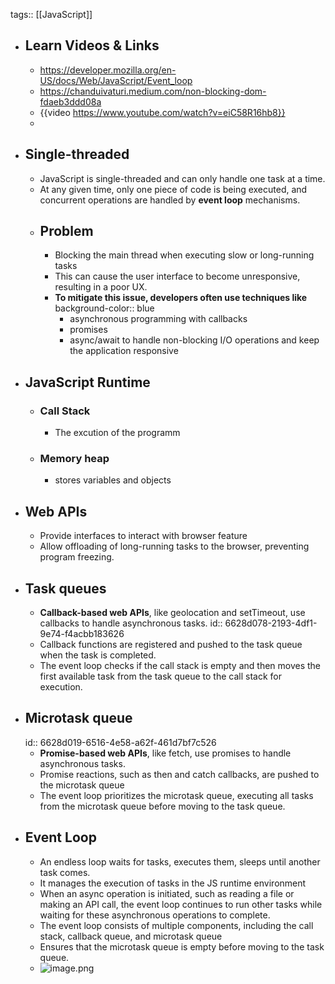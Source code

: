 tags:: [[JavaScript]]

- ## Learn Videos & Links
	- https://developer.mozilla.org/en-US/docs/Web/JavaScript/Event_loop
	- https://chanduivaturi.medium.com/non-blocking-dom-fdaeb3ddd08a
	- {{video https://www.youtube.com/watch?v=eiC58R16hb8}}
	-
- ## Single-threaded
	- JavaScript is single-threaded and can only handle one task at a time.
	- At any given time, only one piece of code is being executed, and concurrent operations are handled by **event loop** mechanisms.
	- ## Problem
		- Blocking the main thread when executing slow or long-running tasks
		- This can cause the user interface to become unresponsive, resulting in a poor UX.
		- **To mitigate this issue, developers often use techniques like**
		  background-color:: blue
			- asynchronous programming with callbacks
			- promises
			- async/await to handle non-blocking I/O operations and keep the application responsive
- ## JavaScript Runtime
	- ### Call Stack
		- The excution of the programm
	- ### Memory heap
		- stores variables and objects
- ## Web APIs
	- Provide interfaces to interact with browser feature
	- Allow offloading of long-running tasks to the browser, preventing program freezing.
- ## Task queues
	- **Callback-based web APIs**, like geolocation and setTimeout, use callbacks to handle asynchronous tasks.
	  id:: 6628d078-2193-4df1-9e74-f4acbb183626
	- Callback functions are registered and pushed to the task queue when the task is completed.
	- The event loop checks if the call stack is empty and then moves the first available task from the task queue to the call stack for execution.
- ## Microtask queue
  id:: 6628d019-6516-4e58-a62f-461d7bf7c526
	- **Promise-based web APIs**, like fetch, use promises to handle asynchronous tasks.
	- Promise reactions, such as then and catch callbacks, are pushed to the microtask queue
	- The event loop prioritizes the microtask queue, executing all tasks from the microtask queue before moving to the task queue.
- ## Event Loop
	- An endless loop waits for tasks, executes them, sleeps until another task comes.
	- It manages the execution of tasks in the JS runtime environment
	- When an async operation is initiated, such as reading a file or making an API call, the event loop continues to run other tasks while 
	  waiting for these asynchronous operations to complete.
	- The event loop consists of multiple components, including the call stack, callback queue, and microtask queue
	- Ensures that the microtask queue is empty before moving to the task queue.
	- ![image.png](../assets/image_1714372336344_0.png)